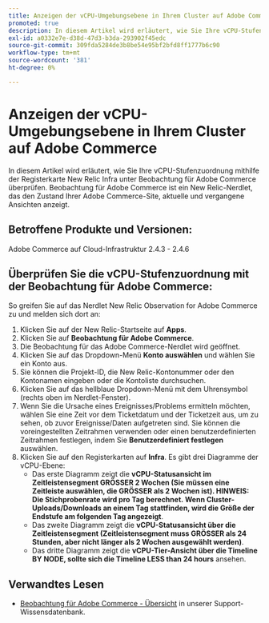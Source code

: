 ```yaml
---
title: Anzeigen der vCPU-Umgebungsebene in Ihrem Cluster auf Adobe Commerce
promoted: true
description: In diesem Artikel wird erläutert, wie Sie Ihre vCPU-Stufenzuordnung mithilfe der Registerkarte New Relic Infra unter Beobachtung für Adobe Commerce überprüfen. Beobachtung für Adobe Commerce ist ein New Relic-Nerdlet, das den Zustand Ihrer Adobe Commerce-Site, aktuelle und vergangene Ansichten anzeigt.
exl-id: a0332e7e-d38d-47d3-b3da-293902f45edc
source-git-commit: 309fda5284de3b8be54e95bf2bfd8ff1777b6c90
workflow-type: tm+mt
source-wordcount: '381'
ht-degree: 0%

---
```


# Anzeigen der vCPU-Umgebungsebene in Ihrem Cluster auf Adobe Commerce

In diesem Artikel wird erläutert, wie Sie Ihre vCPU-Stufenzuordnung mithilfe der Registerkarte New Relic Infra unter Beobachtung für Adobe Commerce überprüfen. Beobachtung für Adobe Commerce ist ein New Relic-Nerdlet, das den Zustand Ihrer Adobe Commerce-Site, aktuelle und vergangene Ansichten anzeigt.

## Betroffene Produkte und Versionen:

Adobe Commerce auf Cloud-Infrastruktur 2.4.3 - 2.4.6

## Überprüfen Sie die vCPU-Stufenzuordnung mit der Beobachtung für Adobe Commerce:

So greifen Sie auf das Nerdlet New Relic Observation for Adobe Commerce zu und melden sich dort an:

1. Klicken Sie auf der New Relic-Startseite auf **Apps**.
1. Klicken Sie auf **Beobachtung für Adobe Commerce**.
1. Die Beobachtung für das Adobe Commerce-Nerdlet wird geöffnet.
1. Klicken Sie auf das Dropdown-Menü **Konto auswählen** und wählen Sie ein Konto aus.
1. Sie können die Projekt-ID, die New Relic-Kontonummer oder den Kontonamen eingeben oder die Kontoliste durchsuchen.
1. Klicken Sie auf das hellblaue Dropdown-Menü mit dem Uhrensymbol (rechts oben im Nerdlet-Fenster).
1. Wenn Sie die Ursache eines Ereignisses/Problems ermitteln möchten, wählen Sie eine Zeit vor dem Ticketdatum und der Ticketzeit aus, um zu sehen, ob zuvor Ereignisse/Daten aufgetreten sind. Sie können die voreingestellten Zeitrahmen verwenden oder einen benutzerdefinierten Zeitrahmen festlegen, indem Sie **Benutzerdefiniert festlegen** auswählen.
1. Klicken Sie auf den Registerkarten auf **Infra**. Es gibt drei Diagramme der vCPU-Ebene:
   * Das erste Diagramm zeigt die **vCPU-Statusansicht im Zeitleistensegment GRÖSSER 2 Wochen (Sie müssen eine Zeitleiste auswählen, die GRÖSSER als 2 Wochen ist). HINWEIS: Die Stichprobenrate wird pro Tag berechnet. Wenn Cluster-Uploads/Downloads an einem Tag stattfinden, wird die Größe der Endstufe am folgenden Tag angezeigt**.
   * Das zweite Diagramm zeigt die **vCPU-Statusansicht über die Zeitleistensegment (Zeitleistensegment muss GRÖSSER als 24 Stunden, aber nicht länger als 2 Wochen ausgewählt werden)**.
   * Das dritte Diagramm zeigt die **vCPU-Tier-Ansicht über die Timeline BY NODE, sollte sich die Timeline LESS than 24 hours** ansehen.

## Verwandtes Lesen

* [Beobachtung für Adobe Commerce - Übersicht](/help/support-tools/observation-for-adobe-commerce/observation-adobe-commerce-overview.md) in unserer Support-Wissensdatenbank.
